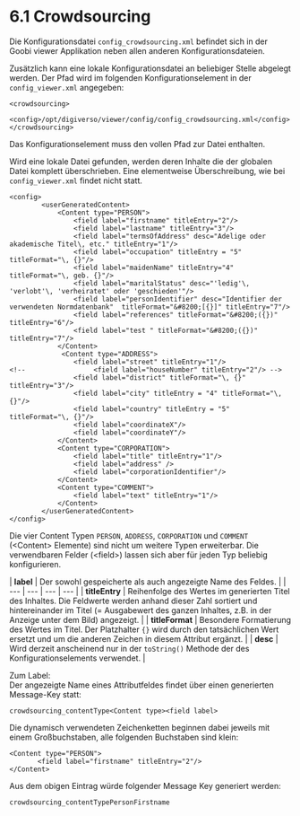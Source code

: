 # 6.1 Crowdsourcing

Die Konfigurationsdatei `config_crowdsourcing.xml` befindet sich in der Goobi viewer Applikation neben allen anderen Konfigurationsdateien.

Zusätzlich kann eine lokale Konfigurationsdatei an beliebiger Stelle abgelegt werden. Der Pfad wird im folgenden Konfigurationselement in der `config_viewer.xml` angegeben: 

```markup
<crowdsourcing>
     <config>/opt/digiverso/viewer/config/config_crowdsourcing.xml</config>
</crowdsourcing>
```

Das Konfigurationselement muss den vollen Pfad zur Datei enthalten.

Wird eine lokale Datei gefunden, werden deren Inhalte die der globalen Datei komplett überschrieben. Eine elementweise Überschreibung, wie bei `config_viewer.xml` findet nicht statt.

```markup
<config>
        <userGeneratedContent>
            <Content type="PERSON">
                <field label="firstname" titleEntry="2"/>
                <field label="lastname" titleEntry="3"/>
                <field label="termsOfAddress" desc="Adelige oder akademische Titel\, etc." titleEntry="1"/>
                <field label="occupation" titleEntry = "5" titleFormat="\, {}"/>
                <field label="maidenName" titleEntry="4" titleFormat="\, geb. {}"/>
                <field label="maritalStatus" desc="'ledig'\, 'verlobt'\, 'verheiratet' oder 'geschieden'"/>
                <field label="personIdentifier" desc="Identifier der verwendeten Normdatenbank"  titleFormat="&#8200;[{}]" titleEntry="7"/>
                <field label="references" titleFormat="&#8200;({})" titleEntry="6"/>
                <field label="test " titleFormat="&#8200;({})" titleEntry="7"/>
            </Content>
             <Content type="ADDRESS">
                <field label="street" titleEntry="1"/>
<!--                 <field label="houseNumber" titleEntry="2"/> -->
                <field label="district" titleFormat="\, {}" titleEntry="3"/>
                <field label="city" titleEntry = "4" titleFormat="\, {}"/>
                <field label="country" titleEntry = "5" titleFormat="\, {}"/>
                <field label="coordinateX"/>
                <field label="coordinateY"/>
            </Content>
            <Content type="CORPORATION">
                <field label="title" titleEntry="1"/>
                <field label="address" />
                <field label="corporationIdentifier"/>
            </Content>
            <Content type="COMMENT">
                <field label="text" titleEntry="1"/>
            </Content>
        </userGeneratedContent>
</config>
```

Die vier Content Typen `PERSON`, `ADDRESS`, `CORPORATION` und `COMMENT` \(&lt;Content&gt; Elemente\) sind nicht um weitere Typen erweiterbar. Die verwendbaren Felder \(&lt;field&gt;\) lassen sich aber für jeden Typ beliebig konfigurieren.

| **label**  | Der sowohl gespeicherte als auch angezeigte Name des Feldes. |
| --- | --- | --- | --- |
| **titleEntry**  | Reihenfolge des Wertes im generierten Titel des Inhaltes. Die Feldwerte werden anhand dieser Zahl sortiert und hintereinander im Titel \(= Ausgabewert des ganzen Inhaltes, z.B. in der Anzeige unter dem Bild\) angezeigt. |
| **titleFormat**  | Besondere Formatierung des Wertes im Titel. Der Platzhalter `{}` wird durch den tatsächlichen Wert ersetzt und um die anderen Zeichen in diesem Attribut ergänzt.  |
| **desc**  | Wird derzeit anscheinend nur in der `toString()` Methode der des Konfigurationselements verwendet. |



Zum Label:  
Der angezeigte Name eines Attributfeldes findet über einen generierten Message-Key statt:

```text
crowdsourcing_contentType<Content type><field label>
```



Die dynamisch verwendeten Zeichenketten beginnen dabei jeweils mit einem Großbuchstaben, alle folgenden Buchstaben sind klein:

```markup
<Content type="PERSON">
       <field label="firstname" titleEntry="2"/>
</Content>
```



Aus dem obigen Eintrag würde folgender Message Key generiert werden:

```text
crowdsourcing_contentTypePersonFirstname
```



